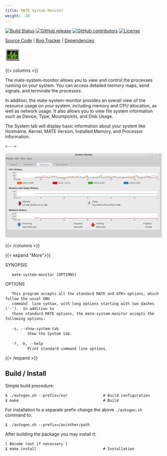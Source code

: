 ```yaml
---
title: MATE System Monitor
weight: -20
---
```


<span class="badge-placeholder">[![Build Status](https://travis-ci.org/mate-desktop/mate-system-monitor.svg?branch=master)](https://travis-ci.org/github/mate-desktop/mate-desktop)</span>
<span class="badge-placeholder">[![GitHub release](https://img.shields.io/github/v/release/mate-desktop/mate-system-monitor)](https://github.com/mate-desktop/mate-desktop/releases/latest)</span>
<span class="badge-placeholder">[![GitHub contributors](https://img.shields.io/github/contributors/mate-desktop/mate-system-monitor)](https://github.com/mate-desktop/mate-system-monitor/graphs/contributors)</span>
<span class="badge-placeholder">[![License](https://img.shields.io/github/license/mate-desktop/mate-system-monitor)](https://github.com/mate-desktop/mate-system-monitor/blob/main/LICENSE)</span>

[Source Code](https://github.com/mate-desktop/mate-system-monitor) | [Bug Tracker](https://github.com/mate-desktop/mate-system-monitor/issues) | [Dependencies](https://github.com/mate-desktop/mate-system-monitor/blob/master/.build.yml)

![](https://raw.githubusercontent.com/mate-desktop/mate-icon-theme/master/mate/48x48/apps/utilities-system-monitor.png)

{{< columns >}}

The  mate-system-monitor  allows  you to view and control the processes running on your
system. You can access detailed memory maps, send signals, and terminate the processes.

In addition, the mate-system-monitor provides an overall view of the resource usage  on
your system, including memory and CPU allocation, as well as network usage. It also allows you to view file system information such as Device, Type,  Mountpoints,  and  Disk Usage.

The  System tab will display basic information about your system like Hostname, Kernel, MATE Version, Installed Memory, and Processor Information.

    <--->

![](/img/applications/mate-system-monitor-window.png)

{{< /columns >}}


{{< expand "More">}}

SYNOPSIS

       mate-system-monitor [OPTIONS]

OPTIONS

       This program accepts all the standard MATE and GTK+ options, which follow the usual GNU
       command  line syntax, with long options starting with two dashes ('-').  In addition to
       those standard MATE options, the mate-system-monitor accepts the following options:

       -s, --show-system-tab
              Show the System tab.

       -?, -h, --help
              Print standard command line options.

{{< /expand >}}


## Build / Install

Simple build procedure:

```
$ ./autogen.sh --prefix=/usr                # Build configuration
$ make                                      # Build
```
For installation to a separate prefix change the above `./autogen.sh` command to:

```
$ ./autogen.sh --prefix=/an/other/path
```

After building the package you may install it:

```
[ Become root if necessary ]
$ make install                              # Installation
```

